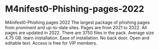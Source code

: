 # M4nifest0-Phishing-pages-2022
M4nifest0-Phishing pages 2022 The largest package of phishing pages from prominent and up-to-date sites. Pages are from 2021 to 2022. All pages are updated in 2022. There are 3750 files in the pack. Average size 4.75 GB. learn inistallation. Ease of installation. No back door. Open and editable text. Access is free for VIP members.
